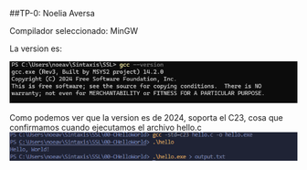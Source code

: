 ##TP-0: Noelia Aversa

Compilador seleccionado: MinGW

La version es:

![alt text](image.png)

Como podemos ver que la version es de 2024, soporta el C23, cosa que confirmamos cuando ejecutamos el archivo hello.c
![alt text](image-1.png)